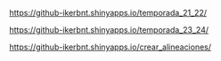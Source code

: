 https://github-ikerbnt.shinyapps.io/temporada_21_22/
 
https://github-ikerbnt.shinyapps.io/temporada_23_24/

https://github-ikerbnt.shinyapps.io/crear_alineaciones/
